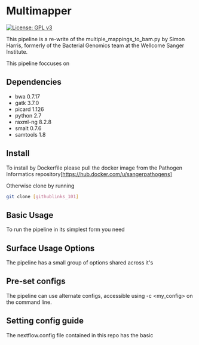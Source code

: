 # Multimapper

[![License: GPL v3](https://img.shields.io/badge/license-GPL%20v3-brightgreen.svg)](https://github.com/sanger-pathogens/bact-gen-scripts/blob/master/LICENSE)   


This pipeline is a re-write of the multiple_mappings_to_bam.py by Simon Harris, formerly of the Bacterial Genomics team at the Wellcome Sanger Institute.

This pipeline foccuses on

## Dependencies

- bwa  0.7.17
- gatk  3.7.0
- picard  1.126
- python 2.7
- raxml-ng  8.2.8
- smalt  0.7.6
- samtools  1.8


## Install

To install by Dockerfile please pull the docker image from the Pathogen Informatics repository[https://hub.docker.com/u/sangerpathogens]

Otherwise clone by running

```bash
git clone [githublinks_101]
```

## Basic Usage

To run the pipeline in its simplest form you need

## Surface Usage Options

The pipeline has a small group of options shared across it's 

## Pre-set configs

The pipeline can use alternate configs, accessible using -c <my_config> on the command line.

## Setting config guide

The nextflow.config file contained in this repo has the basic 

